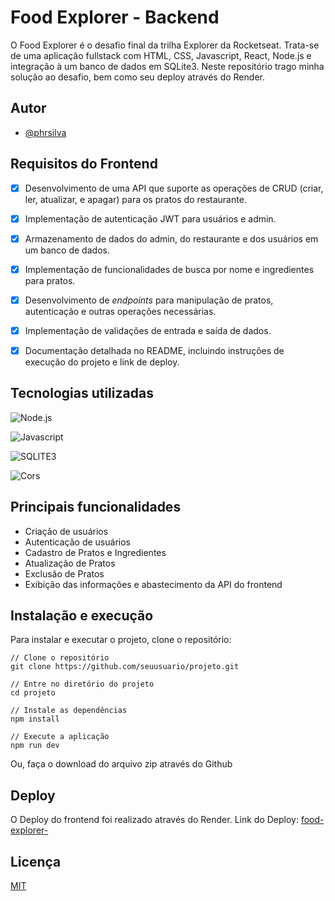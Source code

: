 # Food Explorer - Backend

O Food Explorer é o desafio final da trilha Explorer da Rocketseat. Trata-se de uma aplicação fullstack com HTML, CSS, Javascript, React, Node.js e integração à um banco de dados em SQLite3. 
Neste repositório trago minha solução ao desafio, bem como seu deploy através do Render. 

## Autor

- [@phrsilva](https://www.github.com/phrsilva)

## Requisitos do Frontend 

- [x] Desenvolvimento de uma API que suporte as operações de CRUD (criar, ler, atualizar, e apagar) para os pratos do restaurante.
- [x] Implementação de autenticação JWT para usuários e admin.
- [x] Armazenamento de dados do admin, do restaurante e dos usuários em um banco de dados.
- [x] Implementação de funcionalidades de busca por nome e ingredientes para pratos.
- [x] Desenvolvimento de *endpoints* para manipulação de pratos, autenticação e outras operações necessárias.
- [x] Implementação de validações de entrada e saída de dados.
- [x] Documentação detalhada no README, incluindo instruções de execução do projeto e link de deploy.


## Tecnologias utilizadas
![Node.js](https://img.shields.io/badge/nodejs-grey?style=for-the-badge&logo=nodedotjs)

![Javascript](https://img.shields.io/badge/Javascript-grey?style=for-the-badge&logo=javascript)

![SQLITE3](https://img.shields.io/badge/sqlite3-grey?style=for-the-badge&logo=sqlite)

![Cors](https://img.shields.io/badge/cors-grey?style=for-the-badge&logo=cors)

## Principais funcionalidades 

- Criação de usuários
- Autenticação de usuários
- Cadastro de Pratos e Ingredientes
- Atualização de Pratos
- Exclusão de Pratos
- Exibição das informações e abastecimento da API do frontend

## Instalação e execução

Para instalar e executar o projeto, clone o repositório:

```
// Clone o repositório
git clone https://github.com/seuusuario/projeto.git

// Entre no diretório do projeto
cd projeto

// Instale as dependências
npm install

// Execute a aplicação
npm run dev
```

Ou, faça o download do arquivo zip através do Github

## Deploy

O Deploy do frontend foi realizado através do Render.
Link do Deploy: [food-explorer-](render.com)

## Licença

[MIT](https://choosealicense.com/licenses/mit/)

